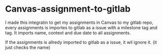 # Canvas-assignment-to-gitlab
I made this integratin to get my assignments in Canvas to my gitlab repo, every assignments is importes to gitlab as a issue with a milestone tag and tag. It imports name, context and due date to all assignments.

If the assignments is allredy imported to gitlab as a issue, it wil ignore it. (it just checks the name) 
